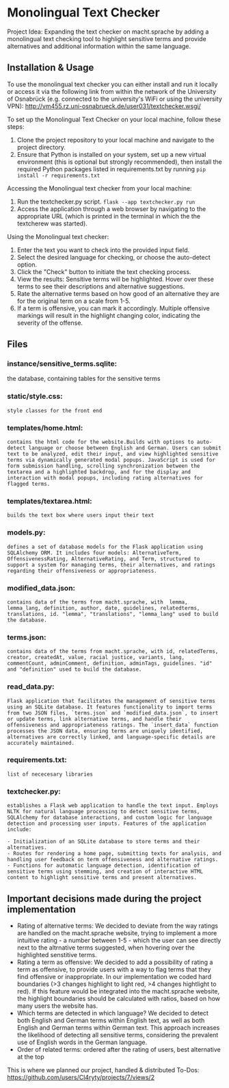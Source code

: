 # Monolingual Text Checker

Project Idea: Expanding the text checker on macht.sprache by adding a monolingual text checking tool to highlight sensitive terms and provide alternatives and additional information within the same language.

## Installation & Usage

To use the monolingual text checker you can either install and run it locally or access it via the following link from within the network of the University of Osnabrück (e.g. connected to the university's WiFi or using the university VPN): http://vm455.rz.uni-osnabrueck.de/user031/textchecker.wsgi/

To set up the Monolingual Text Checker on your local machine, follow these steps:
1. Clone the project repository to your local machine and navigate to the project directory.
2. Ensure that Python is installed on your system, set up a new virtual environment (this is optional but strongly recommended), then install the required Python packages listed in requirements.txt by running ```pip install -r requirements.txt```

Accessing the Monolingual text checker from your local machine:
1. Run the textchecker.py script. ```flask --app textchecker.py run```
2. Access the application through a web browser by navigating to the appropriate URL (which is printed in the terminal in which the the textcherew was started).

Using the Monolingual text checker: 
1. Enter the text you want to check into the provided input field.
2. Select the desired language for checking, or choose the auto-detect option.
3. Click the "Check" button to initiate the text checking process.
4. View the results: Sensitive terms will be highlighted. Hover over these terms to see their descriptions and alternative suggestions.
5. Rate the alternative terms based on how good of an alternative they are for the original term on a scale from 1-5.
6. If a term is offensive, you can mark it accordingly. Multiple offensive markings will result in the highlight changing color, indicating the severity of the offense.

## Files
### instance/sensitive_terms.sqlite:
the database, containing tables for the sensitive terms

### static/style.css: 
    style classes for the front end

### templates/home.html: 
    contains the html code for the website.Builds with options to auto-detect language or choose between English and German. Users can submit text to be analyzed, edit their input, and view highlighted sensitive terms via dynamically generated modal popups. JavaScript is used for form submission handling, scrolling synchronization between the textarea and a highlighted backdrop, and for the display and interaction with modal popups, including rating alternatives for flagged terms.

### templates/textarea.html: 
    builds the text box where users input their text

### models.py: 
    defines a set of database models for the Flask application using SQLAlchemy ORM. It includes four models: AlternativeTerm, OffensivenessRating, AlternativeRating, and Term, structured to support a system for managing terms, their alternatives, and ratings regarding their offensiveness or appropriateness.

### modified_data.json: 
    contains data of the terms from macht.sprache, with  lemma, lemma_lang, definition, author, date, guidelines, relatedterms, translations, id. "lemma", "translations", "lemma_lang" used to build the database.

### terms.json: 
    contains data of the terms from macht.sprache, with id, relatedTerms, creator, createdAt, value, racial justice, variants, lang, commentCount, adminComment, definition, adminTags, guidelines. "id" and "definition" used to build the database. 

### read_data.py: 
    Flask application that facilitates the management of sensitive terms using an SQLite database. It features functionality to import terms from two JSON files, `terms.json` and `modified_data.json`, to insert or update terms, link alternative terms, and handle their offensiveness and appropriateness ratings. The `insert_data` function processes the JSON data, ensuring terms are uniquely identified, alternatives are correctly linked, and language-specific details are accurately maintained. 

### requirements.txt: 
    list of nececesary libraries

### textchecker.py: 
    establishes a Flask web application to handle the text input. Employs NLTK for natural language processing to detect sensitive terms, SQLAlchemy for database interactions, and custom logic for language detection and processing user inputs. Features of the application include:

    - Initialization of an SQLite database to store terms and their alternatives.
    - Routes for rendering a home page, submitting texts for analysis, and handling user feedback on term offensiveness and alternative ratings.
    - Functions for automatic language detection, identification of sensitive terms using stemming, and creation of interactive HTML content to highlight sensitive terms and present alternatives.

## Important decisions made during the project implementation
- Rating of alternative terms: We decided to deviate from the way ratings are handled on the macht.sprache website, trying to implement a more intuitive rating - a number between 1-5 - which the user can see directly next to the altrnative terms suggested, when hovering over the highlighted senstitive terms.
- Rating a term as offensive: We decided to add a possibility of rating a term as offensive, to provide users with a way to flag terms that they find offensive or inappropriate. In our implementation we coded hard boundaries (>3 changes highlight to light red, >4 changes hightlight to red). If this feature would be integrated into the macht.sprache website, the highlight boundaries should be calculated with ratios, based on how many users the website has.
- Which terms are detected in which language? We decided to detect both English and German terms within English text, as well as both English and German terms within German text. This approach increases the likelihood of detecting all sensitive terms, considering the prevalent use of English words in the German language.
- Order of related terms: ordered after the rating of users, best alternative at the top



This is where we planned our project, handled & distributed To-Dos: https://github.com/users/Cl4ryty/projects/7/views/2
